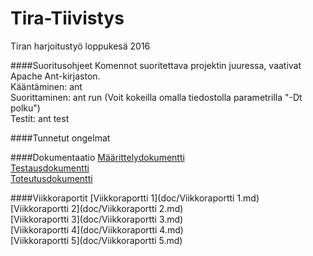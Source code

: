 # Tira-Tiivistys
Tiran harjoitustyö loppukesä 2016

####Suoritusohjeet
Komennot suoritettava projektin juuressa, vaativat Apache Ant-kirjaston.  
Kääntäminen: ant  
Suorittaminen: ant run (Voit kokeilla omalla tiedostolla parametrilla "-Dt polku")  
Testit: ant test

####Tunnetut ongelmat

####Dokumentaatio
[Määrittelydokumentti](doc/Määrittelydokumentti.md)  
[Testausdokumentti](doc/Testausdokumentti.md)  
[Toteutusdokumentti](doc/Toteutusdokumentti.md)  

####Viikkoraportit
[Viikkoraportti 1](doc/Viikkoraportti 1.md)  
[Viikkoraportti 2](doc/Viikkoraportti 2.md)  
[Viikkoraportti 3](doc/Viikkoraportti 3.md)  
[Viikkoraportti 4](doc/Viikkoraportti 4.md)  
[Viikkoraportti 5](doc/Viikkoraportti 5.md)  
